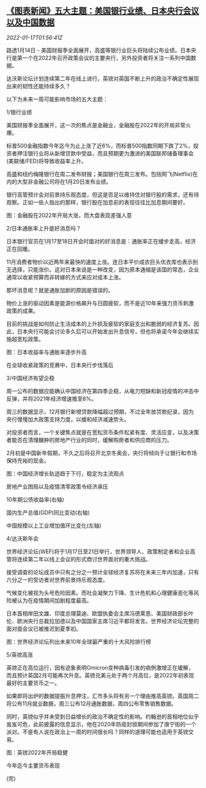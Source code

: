<!--1642388462000-->
[《图表新闻》五大主题：美国银行业绩、日本央行会议以及中国数据](https://cn.reuters.com/article/graphic-global-market-themes-0117-idCNKBS2JR03Z)
------

<div><i>2022-01-17T01:56:41Z</i></div><p>路透1月14日 - 美国财报季全面展开，高盛等银行业巨头将陆续公布业绩。日本央行是第一个在2022年召开政策会议的主要央行，另外投资者将关注一系列中国数据。</p><p>达沃斯论坛计划连续第二年在线上进行，英镑对英国不断上升的政治不确定性展现出来的韧性还能持续多久？</p><p>以下为未来一周可能影响市场的五大主题：</p><p>1/银行业绩</p><p>美国财报季全面展开，这一次的焦点是金融业，金融股在2022年的开局非常火爆。</p><p>标普500金融指数今年迄今为止上涨了近6%，而标普500指数同期下跌了2%，投资者押注银行业将从新增贷款中受益，而且预期更为激进的美国联邦储备理事会(美联储/FED)将导致收益率上升。</p><p>高盛和纽约梅隆银行在周二发布财报；美国银行在周三发布。包括网飞(Netflix)在内的大型非金融公司将在1月20日发布业绩。</p><p>银行高管预计会对前景持乐观态度，但这是否足以维持住对银行股的需求，还有待观察。正如一些人指出的那样，银行股在加息前的表现往往比加息期间要好。</p><p>图：金融股在2022年开局大涨，而大盘表现差强人意</p><p>2/日本通胀率上升是好消息吗？</p><p>日本银行官员在1月17至18日开会时面对的好消息是：通胀率正在缓步走高，经济正在回暖。</p><p>11月消费者物价以近两年来最快的速度上涨。连日本平价成衣巨头优衣库也表示别无选择，只能涨价。这对日本来说是一种改变，因为原本通缩是该国的常态，企业通常以收紧预算而非转嫁的方式来应对成本上涨。</p><p>那坏消息呢？就是通胀加剧的原因是错误的。</p><p>物价上涨的驱动因素是能源价格飙升与日圆疲软，而不是近10年来强力货币刺激政策的成果。</p><p>目前的挑战是如何防止生活成本的上升损及疲软的家庭支出和脆弱的经济复苏。因此，日本央行可能会讨论多久后可以开始发出升息信号，但也将承诺今年会继续实施超宽松政策。</p><p>图：日本收益率与通胀率逐步升高</p><p>在全球收紧政策的竞赛中，日本央行步伐落后</p><p>3/中国经济有望企稳</p><p>周一公布的数据应能确认中国经济在第四季企稳，从电力短缺和新冠疫情的冲击中反弹，并将2021年经济增速推至8%。</p><p>周三的数据显示，12月银行新增贷款降幅超过预期，不过全年放贷款纪录，因为央行慢慢加大政策支持力度，以缓和经济减速势头。</p><p>对投资者而言，一个关键焦点就是在宽松货币条件松紧有度、灵活应变，以及决策者能否在清理臃肿的房地产行业的同时，缓解购房者和供应商的压力。</p><p>2月初是中国新年假期，不久之后将召开北京冬奥会，央行将倾向于让银行和市场保持充裕的现金。</p><p>图：中国经济增长轨迹趋于下行，稳定为主流观点</p><p>房地产业困局以及疫情清零政策令经济承压</p><p>10年期公债收益率(右轴)</p><p>国内生产总值(GDP)同比变动(右轴)</p><p>中国规模以上工业增加值环比变化(左轴)</p><p>4/达沃斯年会</p><p>世界经济论坛(WEF)将于1月17日至21日举行，世界领导人、政策制定者和企业高管将连续第二年以线上会议的形式商讨世界面对的重大挑战。</p><p>接受调查的论坛成员中只有之分之一预计全球经济复苏将在未来三年内加速，只有六分之一的受访者对世界前景持乐观态度。</p><p>气候变化被视为头号危险因素。而社会凝聚力下降、生计危机和心理健康恶化等风险被认为在疫情期间加剧程度最高。</p><p>日本首相岸田文雄、印度总理莫迪、欧盟执委会主席冯德莱恩、美国财政部长叶伦、欧洲央行总裁拉加德以及中国国家主席习近平都将发言。世界经济论坛完整的面对面会议已被推迟到夏季初。</p><p>图：世界经济论坛列出未来10年全球最严重的十大风险排行榜</p><p>5/英镑高涨</p><p>英镑正在高位运行，因有迹象表明Omicron变种病毒引发的病例激增正在缓解，而且预计英国2月可能再次升息。英镑兑美元处于两个月高位，是2022年初表现最好的主要货币之一。</p><p>如果即将出炉的数据提振升息押注，汇市多头将有另一个理由推高英镑。英国周二将公布11月就业数据，周三公布12月通胀数据，周四公布零售销售数据。</p><p>同时，英镑似乎并未受到日益增长的政治不确定性的影响。约翰逊的首相地位似乎岌岌可危，此前披露的信息显示，他在2020年防疫封锁期间参加了唐宁街的一个派对。不是有人说在政治上一周的时间很长吗？同样的道理可能也适用于英镑交易。</p><p>图：英镑2022年开局稳健</p><p>今年迄今主要货币表现</p><p>(完)</p>
